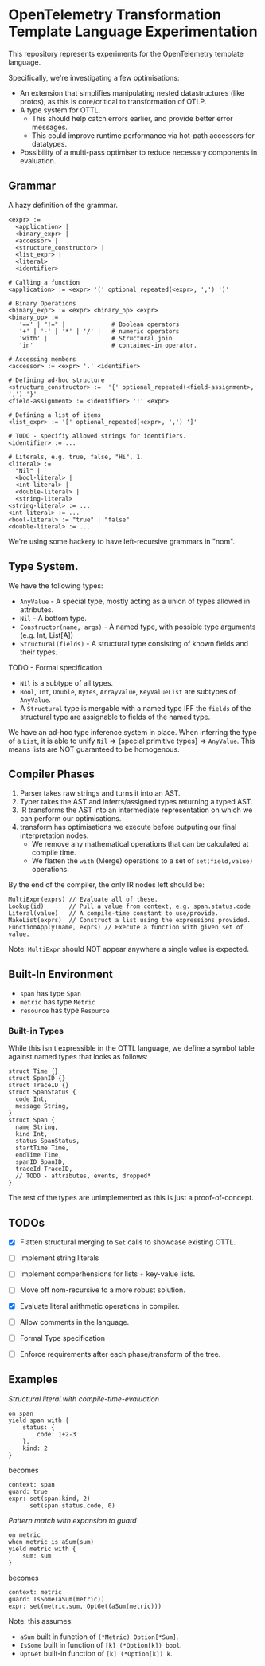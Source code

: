 # OpenTelemetry Transformation Template Language Experimentation

This repository represents experiments for the OpenTelemetry template language.

Specifically, we're investigating a few optimisations:

- An extension that simplifies manipulating nested datastructures (like protos),
  as this is core/critical to transformation of OTLP.
- A type system for OTTL.
  - This should help catch errors earlier, and provide better error messages.
  - This could improve runtime performance via hot-path accessors for datatypes.
- Possibility of a multi-pass optimiser to reduce necessary components in evaluation.

## Grammar

A hazy definition of the grammar.

```
<expr> := 
  <application> |
  <binary_expr> |
  <accessor> |
  <structure_constructor> |
  <list_expr> |
  <literal> |
  <identifier>

# Calling a function
<application> := <expr> '(' optional_repeated(<expr>, ',') ')'

# Binary Operations
<binary_expr> := <expr> <binary_op> <expr>
<binary_op> :=
   '==' | "!=" |             # Boolean operators
   '+' | '-' | '*' | '/' |   # numeric operators
   'with' |                  # Structural join
   'in'                      # contained-in operator.

# Accessing members
<accessor> := <expr> '.' <identifier>

# Defining ad-hoc structure
<structure_constructor> :=  '{' optional_repeated(<field-assignment>, ',') '}'
<field-assignment> := <identifier> ':' <expr>

# Defining a list of items
<list_expr> := '[' optional_repeated(<expr>, ',') ']'

# TODO - specifiy allowed strings for identifiers.
<identifier> := ...

# Literals, e.g. true, false, "Hi", 1.
<literal> :=
  "Nil" |
  <bool-literal> |
  <int-literal> |
  <double-literal> |
  <string-literal>
<string-literal> := ...
<int-literal> := ...
<bool-literal> := "true" | "false"
<double-literal> := ...
```

We're using some hackery to have left-recursive grammars in "nom".

## Type System.

We have the following types:

- `AnyValue` - A special type, mostly acting as a union of types allowed in attributes.
- `Nil` - A bottom type.
- `Constructor(name, args)` - A named type, with possible type arguments (e.g. Int, List[A])
- `Structural(fields)` - A structural type consisting of known fields and their types.


TODO - Formal specification

- `Nil` is a subtype of all types.
- `Bool`, `Int`, `Double`, `Bytes`, `ArrayValue`, `KeyValueList` are subtypes of `AnyValue`.
- A `Structural` type is mergable with a named type IFF the `fields` of the structural type
  are assignable to fields of the named type.

We have an ad-hoc type inference system in place.  When inferring the type of a `List`, it is able
to unify `Nil` => {special primitive types} => `AnyValue`.  This means lists are NOT guaranteed to
be homogenous.

## Compiler Phases

1. Parser takes raw strings and turns it into an AST.
2. Typer takes the AST and inferrs/assigned types returning a typed AST.
3. IR transforms the AST into an intermediate representation on which we can perform our optimisations.
4. transform has optimisations we execute before outputing our final interpretation nodes.
   - We remove any mathematical operations that can be calculated at compile time.
   - We flatten the `with` (Merge) operations to a set of `set(field,value)` operations.

By the end of the compiler, the only IR nodes left should be:

```
MultiExpr(exprs) // Evaluate all of these.
Lookup(id)       // Pull a value from context, e.g. span.status.code
Literal(value)   // A compile-time constant to use/provide.
MakeList(exprs)  // Construct a list using the expressions provided.
FunctionApply(name, exprs) // Execute a function with given set of value.
```

Note: `MultiExpr` should NOT appear anywhere a single value is expected.

## Built-In Environment

- `span` has type `Span`
- `metric` has type `Metric`
- `resource` has type `Resource`

### Built-in Types

While this isn't expressible in the OTTL language, we define a symbol table against named
types that looks as follows:

```
struct Time {}
struct SpanID {}
struct TraceID {}
struct SpanStatus {
  code Int,
  message String,
}
struct Span {
  name String,
  kind Int,
  status SpanStatus,
  startTime Time,
  endTime Time,
  spanID SpanID,
  traceId TraceID,
  // TODO - attributes, events, dropped*
}
```

The rest of the types are unimplemented as this is just a proof-of-concept.

## TODOs

- [X] Flatten structural merging to `Set` calls to showcase existing OTTL.
- [ ] Implement string literals
- [ ] Implement comperhensions for lists + key-value lists.
- [ ] Move off nom-recursive to a more robust solution.
- [X] Evaluate literal arithmetic operations in compiler.
- [ ] Allow comments in the language.
- [ ] Formal Type specification
- [ ] Enforce requirements after each phase/transform of the tree.


## Examples

*Structural literal with compile-time-evaluation*

```
on span
yield span with {
    status: {
        code: 1+2-3
    },
    kind: 2
}
```

becomes

```
context: span
guard: true
expr: set(span.kind, 2)
      set(span.status.code, 0)
```

*Pattern match with expansion to guard*

```
on metric
when metric is aSum(sum)
yield metric with { 
    sum: sum 
}
```


becomes

```
context: metric
guard: IsSome(aSum(metric))
expr: set(metric.sum, OptGet(aSum(metric)))
```

Note: this assumes:
- `aSum` built in function of `(*Metric) Option[*Sum]`.
- `IsSome` built in function of `[k] (*Option[k]) bool`.
- `OptGet` built-in function of `[k] (*Option[k]) k`.